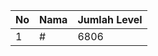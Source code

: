 | No | Nama            | Jumlah Level |
|----|-----------------|--------------|
| 1  | #    |    6806        |
